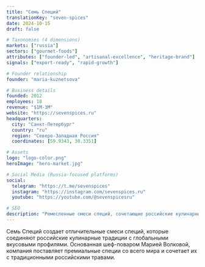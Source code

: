 ```yaml
---
title: "Семь Специй"
translationKey: "seven-spices"
date: 2024-10-15
draft: false

# Taxonomies (4 dimensions)
markets: ["russia"]
sectors: ["gourmet-foods"]
attributes: ["founder-led", "artisanal-excellence", "heritage-brand"]
signals: ["export-ready", "rapid-growth"]

# Founder relationship
founder: "maria-kuznetsova"

# Business details
founded: 2012
employees: 18
revenue: "$1M-3M"
website: "https://sevenspices.ru"
headquarters:
  city: "Санкт-Петербург"
  country: "ru"
  region: "Северо-Западная Россия"
  coordinates: [59.9343, 30.3351]

# Assets
logo: "logo-color.png"
heroImage: "hero-market.jpg"

# Social Media (Russia-focused platforms)
social:
  telegram: "https://t.me/sevenspices"
  instagram: "https://instagram.com/sevenspices.ru"
  youtube: "https://youtube.com/@sevenspicesru"

# SEO
description: "Ремесленные смеси специй, сочетающие российские кулинарные традиции с глобальными вкусами"
---
```


Семь Специй создает отличительные смеси специй, которые соединяют российские кулинарные традиции с глобальными вкусовыми профилями. Основанная шеф-поваром Марией Волковой, компания поставляет премиальные специи со всего мира и сочетает их с традиционными российскими травами.
